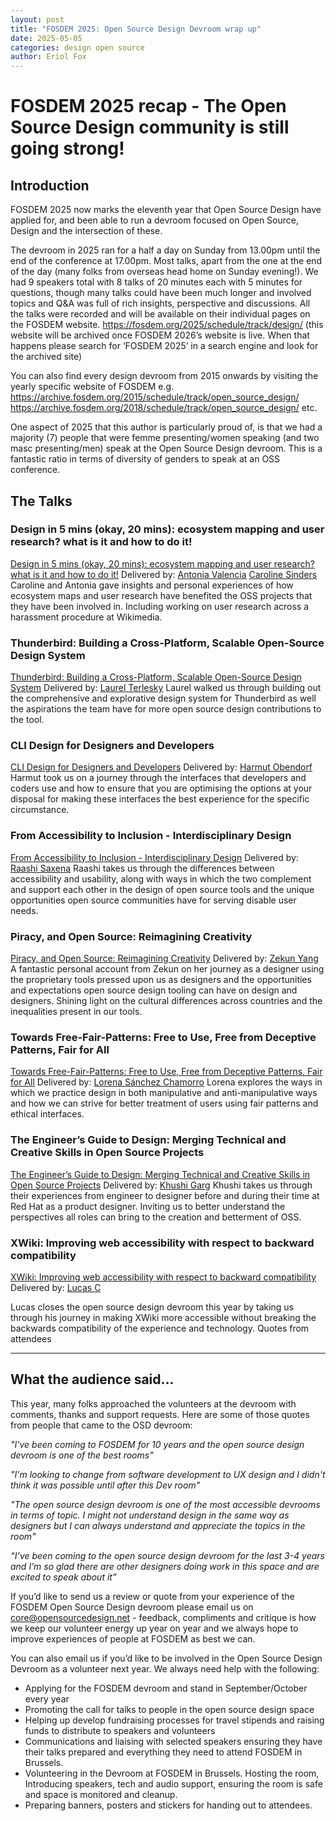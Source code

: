 ```yaml
---
layout: post
title: "FOSDEM 2025: Open Source Design Devroom wrap up"
date: 2025-05-05
categories: design open source 
author: Eriol Fox
---
```


# FOSDEM 2025 recap - The Open Source Design community is still going strong!

## Introduction

FOSDEM 2025 now marks the eleventh year that Open Source Design have applied for, and been able to run a devroom focused on Open Source, Design and the intersection of these.

The devroom in 2025 ran for a half a day on Sunday from 13.00pm until the end of the conference at 17.00pm. Most talks, apart from the one at the end of the day (many folks from overseas head home on Sunday evening!). We had 9 speakers total with 8 talks of 20 minutes each with 5 minutes for questions, though many talks could have been much longer and involved topics and Q&A was full of rich insights, perspective and discussions. All the talks were recorded and will be available on their individual pages on the FOSDEM website. https://fosdem.org/2025/schedule/track/design/ (this website will be archived once FOSDEM 2026’s website is live. When that happens please search for ‘FOSDEM 2025’ in a search engine and look for the archived site)

You can also find every design devroom from 2015 onwards by visiting the yearly specific website of FOSDEM 
e.g. https://archive.fosdem.org/2015/schedule/track/open_source_design/ https://archive.fosdem.org/2018/schedule/track/open_source_design/ etc.

One aspect of 2025 that this author is particularly proud of, is that we had a majority (7) people that were femme presenting/women speaking (and two masc presenting/men) speak at the Open Source Design devroom. This is a fantastic ratio in terms of diversity of genders to speak at an OSS conference.

## The Talks

### Design in 5 mins (okay, 20 mins): ecosystem mapping and user research? what is it and how to do it!
[Design in 5 mins (okay, 20 mins): ecosystem mapping and user research? what is it and how to do it!](https://fosdem.org/2025/schedule/event/fosdem-2025-5465-design-in-5-mins-okay-20-mins-ecosystem-mapping-and-user-research-what-is-it-and-how-to-do-it-/)
Delivered by: [Antonia Valencia](https://fosdem.org/2025/schedule/speaker/antonia_valencia/) [Caroline Sinders](https://fosdem.org/2025/schedule/speaker/caroline_sinders/)
Caroline and Antonia gave insights and personal experiences of how ecosystem maps and user research have benefited the OSS projects that they have been involved in. Including working on user research across a harassment procedure at Wikimedia.

### Thunderbird: Building a Cross-Platform, Scalable Open-Source Design System
[Thunderbird: Building a Cross-Platform, Scalable Open-Source Design System](https://fosdem.org/2025/schedule/event/fosdem-2025-4876-thunderbird-building-a-cross-platform-scalable-open-source-design-system/)
Delivered by: [Laurel Terlesky](https://fosdem.org/2025/schedule/speaker/laurel_terlesky/)
Laurel walked us through building out the comprehensive and explorative design system for Thunderbird as well the aspirations the team have for more open source design contributions to the tool.

### CLI Design for Designers and Developers
[CLI Design for Designers and Developers](https://fosdem.org/2025/schedule/event/fosdem-2025-4832-cli-design-for-designers-and-developers/)
Delivered by: [Harmut Obendorf](https://fosdem.org/2025/schedule/speaker/hartmut_obendorf/)
Harmut took us on a journey through the interfaces that developers and coders use and how to ensure that you are optimising the options at your disposal for making these interfaces the best experience for the specific circumstance.

### From Accessibility to Inclusion - Interdisciplinary Design
[From Accessibility to Inclusion - Interdisciplinary Design](https://fosdem.org/2025/schedule/event/fosdem-2025-6054-from-accessibility-to-inclusion-interdisciplinary-design/) 
Delivered by: [Raashi Saxena](https://fosdem.org/2025/schedule/speaker/raashi_saxena/)
Raashi takes us through the differences between accessibility and usability, along with ways in which the two complement and support each other in the design of open source tools and the unique opportunities open source communities have for serving disable user needs.

### Piracy, and Open Source: Reimagining Creativity
[Piracy, and Open Source: Reimagining Creativity](https://fosdem.org/2025/schedule/event/fosdem-2025-5322-piracy-and-open-source-reimagining-creativity/)
Delivered by: [Zekun Yang](https://fosdem.org/2025/schedule/speaker/zekun_yang/)
A fantastic personal account from Zekun on her journey as a designer using the proprietary tools pressed upon us as designers and the opportunities and expectations open source design tooling can have on design and designers. Shining light on the cultural differences across countries and the inequalities present in our tools.

### Towards Free-Fair-Patterns: Free to Use, Free from Deceptive Patterns, Fair for All
[Towards Free-Fair-Patterns: Free to Use, Free from Deceptive Patterns, Fair for All](https://fosdem.org/2025/schedule/event/fosdem-2025-6501-towards-free-fair-patterns-free-to-use-free-from-deceptive-patterns-fair-for-all/)
Delivered by: [Lorena Sánchez Chamorro](https://fosdem.org/2025/schedule/speaker/lorena_sanchez_chamorro/)
Lorena explores the ways in which we practice design in both manipulative and anti-manipulative ways and how we can strive for better treatment of users using fair patterns and ethical interfaces.

### The Engineer’s Guide to Design: Merging Technical and Creative Skills in Open Source Projects
[The Engineer’s Guide to Design: Merging Technical and Creative Skills in Open Source Projects](https://fosdem.org/2025/schedule/event/fosdem-2025-4433-the-engineer-s-guide-to-design-merging-technical-and-creative-skills-in-open-source-projects/)
Delivered by: [Khushi Garg](https://fosdem.org/2025/schedule/speaker/khushi_garg/)
Khushi takes us through their experiences from engineer to designer before and during their time at Red Hat as a product designer. Inviting us to better understand the perspectives all roles can bring to the creation and betterment of OSS.

### XWiki: Improving web accessibility with respect to backward compatibility
[XWiki: Improving web accessibility with respect to backward compatibility](https://fosdem.org/2025/schedule/event/fosdem-2025-5131-xwiki-improving-web-accessibility-with-respect-to-backward-compatibility/)
Delivered by: [Lucas C](https://fosdem.org/2025/schedule/speaker/lucas_c/)

Lucas closes the open source design devroom this year by taking us through his journey in making XWiki more accessible without breaking the backwards compatibility of the experience and technology.
Quotes from attendees

---
## What the audience said...

This year, many folks approached the volunteers at the devroom with comments, thanks and support requests. Here are some of those quotes from people that came to the OSD devroom:

*"I've been coming to FOSDEM for 10 years and the open source design devroom is one of the best rooms"*

*"I'm looking to change from software development to UX design and I didn't think it was possible until after this Dev room"*

*"The open source design devroom is one of the most accessible devrooms in terms of topic. I might not understand design in the same way as designers but I can always understand and appreciate the topics in the room"*

*“I’ve been coming to the open source design devroom for the last 3-4 years and I’m so glad there are other designers doing work in this space and are excited to speak about it”*

If you’d like to send us a review or quote from your experience of the FOSDEM Open Source Design devroom please email us on [core@opensourcedesign.net](mailto:core@opensourcedesign.net) - feedback, compliments and critique is how we keep our volunteer energy up year on year and we always hope to improve experiences of people at FOSDEM as best we can. 

You can also email us if you’d like to be involved in the Open Source Design Devroom as a volunteer next year. We always need help with the following:

- Applying for the FOSDEM devroom and stand in September/October every year
- Promoting the call for talks to people in the open source design space
- Helping up develop fundraising processes for travel stipends and raising funds to distribute to speakers and volunteers
- Communications and liaising with selected speakers ensuring they have their talks prepared and everything they need to attend FOSDEM in Brussels.
- Volunteering in the Devroom at FOSDEM in Brussels. Hosting the room, Introducing speakers, tech and audio support, ensuring the room is safe and space is monitored and cleanup.
- Preparing banners, posters and stickers for handing out to attendees.
